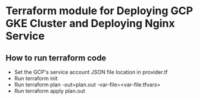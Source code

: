 # Terraform module for Deploying GCP GKE Cluster and Deploying Nginx Service

## How to run terraform code

- Set the GCP's service account JSON file location in provider.tf
- Run terraform init
- Run terraform plan -out=plan.out -var-file=<var-file.tfvars>
- Run terraform apply plan.out
